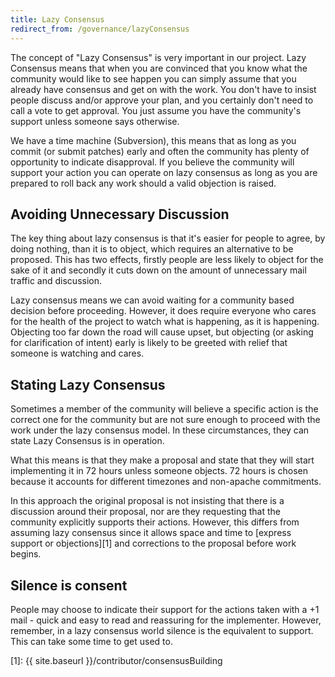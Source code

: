 ```yaml
---
title: Lazy Consensus
redirect_from: /governance/lazyConsensus
---
```


The concept of "Lazy Consensus" is very important in our project. Lazy
Consensus means that when you are convinced that you know what the community
would like to see happen you can simply assume that you already have consensus
and get on with the work. You don't have to insist people discuss and/or
approve your plan, and you certainly don't need to call a vote to get approval.
You just assume you have the community's support unless someone says otherwise.

We have a time machine (Subversion), this means that as long as you commit 
(or submit patches) early and often the community has plenty of opportunity 
to indicate disapproval. If you believe the community will support your action
you can operate on lazy consensus as long as you are prepared to roll back 
any work should a valid objection is raised.

## Avoiding Unnecessary Discussion

The key thing about lazy consensus is that it's easier for people to agree,
by doing nothing, than it is to object, which requires an
alternative to be proposed. This has two effects, firstly people are less 
likely to object for the sake of it and secondly it cuts down on the amount 
of unnecessary mail traffic and discussion.

Lazy consensus means we can avoid waiting for a community based decision 
before proceeding. However, it does require everyone who cares for the health
of the project to watch what is happening, as it is happening. Objecting too 
far down the road will cause upset, but objecting (or asking for clarification 
of intent) early is likely to be greeted with relief that someone is watching
and cares.

## Stating Lazy Consensus

Sometimes a member of the community will believe a specific action is the correct 
one for the community but are not sure enough to proceed with the work under the 
lazy consensus model. In these circumstances, they can state Lazy Consensus is in 
operation.

What this means is that they make a proposal and state that they will start 
implementing it in 72 hours unless someone objects. 72 hours is chosen because
it accounts for different timezones and non-apache commitments.

In this approach the original proposal is not insisting that there is a discussion
around their proposal, nor are they requesting that the community explicitly 
supports their actions. However, this differs from assuming lazy consensus 
since it allows space and time to [express support or objections][1] and corrections to 
the proposal before work begins. 

## Silence is consent

People may choose to indicate their support for the actions taken with a +1 
mail - quick and easy to read and reassuring for the implementer. However, 
remember, in a lazy consensus world silence is the equivalent to support. This
can take some time to get used to.

[1]: {{ site.baseurl }}/contributor/consensusBuilding
